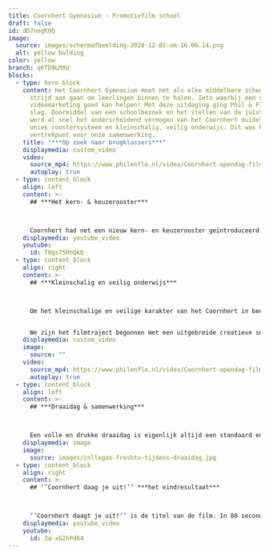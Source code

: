 ```yaml
---
title: Coornhert Gymnasium - Promotiefilm school
draft: false
id: dD7nogK0Q
image:
  source: images/schermafbeelding-2020-12-01-om-16.06.14.png
  alt: yellow bulding
color: yellow
branch: q6TD9LMXU
blocks:
  - type: hero_block
    content: Het Coornhert Gymnasium moet net als elke middelbare school elk jaar de
      strijd aan gaan om leerlingen binnen te halen. Iets waarbij een staaltje
      videomarketing goed kan helpen! Met deze uitdaging ging Phil & Flo aan de
      slag. Doormiddel van een schoolbezoek en het stellen van de juiste vragen,
      werd al snel het onderscheidend vermogen van het Coornhert duidelijk. Een
      uniek roostersysteem en kleinschalig, veilig onderwijs. Dit was het
      vertrekpunt voor onze samenwerking.
    title: "***Op zoek naar brugklassers***"
    displaymedia: custom_video
    video:
      source_mp4: https://www.philenflo.nl/video/Coornhert-opendag-film-Phil-en-Flo.mp4
      autoplay: true
  - type: content_block
    align: left
    content: >-
      ## ***Het kern- & keuzerooster***



      Coornhert had net een nieuw kern- en keuzerooster geïntroduceerd eind 2019. Dit rooster bestaat, zoals de naam doet vermoeden, uit vaste kernvakken en een keuzegedeelte waarin leerlingen zelf hun verdiepingen kunnen kiezen. Hiermee daagt het Coornhert haar leerlingen uit om meer autonome keuzes te maken. Om dit nieuwe roostersysteem uit te leggen aan leerlingen, ouders, en kinderen uit groep 8, kwam Phil & Flo met het idee om een 2D uitleganimatie te maken. 2D animatie is bij uitstek geschikt om (abstracte) concepten simpel uit te leggen. Ondertussen is het kern- en keuzerooster succesvol doorgevoerd, en enthousiast ontvangen binnen het Coornhert.
    displaymedia: youtube_video
    youtube:
      id: T8gs75RhQkQ
  - type: content_block
    align: right
    content: >-
      ## ***Kleinschalig en veilig onderwijs***



      Om het kleinschalige en veilige karakter van het Coornhert in beeld te brengen is er gekozen voor film. Daar waar 2D animatie juist concepten kan uitleggen, kan film op een prachtige emotie en sfeer overbrengen. Op basis van emotie maken we als mens de meeste keuzes, daarom is er gekozen voor een film om leerlingen uit groep 8 (én ouders) aan te spreken. Maar hoe ga je dan te werk?


      We zijn het filmtraject begonnen met een uitgebreide creatieve sessie. Hierin konden we samen met docenten en teamleiders van het Coornhert komen tot de kern van de boodschap die we over moesten brengen. Vervolgens is er stap voor stap naar een prachtig draaiboek gewerkt, waarin pakkende filmshots en interviewvragen waren opgenomen.
    displaymedia: custom_video
    image:
      source: ""
    video:
      source_mp4: https://www.philenflo.nl/video/Coornhert-opendag-film2-Phil-en-Flo.mp4
      autoplay: true
  - type: content_block
    align: left
    content: >-
      ## ***Draaidag & samenwerking***



      Een volle en drukke draaidag is eigenlijk altijd een standaard en vraagt daarom altijd om een goede voorbereiding én samenwerking. Alleen zo kunnen we kwaliteit garanderen! De samenwerking met het Coornhert liep perfect, wat heeft bijgedragen aan een prachtig eindresultaat. Tijdens de draaidag hielden we bij het filmen rekening met onze doelgroep door korte en vlotte shots te schieten. De aandachtspan van een gemiddelde 12-jarige is namelijk behoorlijk kort. Alleen door op elk vlak rekening te houden met je doelgroep kan je komen tot een film die specifiek de door jou beoogde doelgroep aanspreekt. Een lange, leuke én inspirerende draaidag heeft ons prachtige pakkende beelden opgeleverd.
    displaymedia: image
    image:
      source: images/collegas-freshtv-tijdens-draaidag.jpg
  - type: content_block
    align: right
    content: >-
      ## ‘’Coornhert daag je uit!’’ ***het eindresultaat***



      ‘’Coornhert daagt je uit!’’ is de titel van de film. In 80 seconden nemen we je mee naar het Coornhert, haar leerlingen, docenten, vakken en sfeer. De Coornhert introductiefilm werd enorm goed ontvangen onder (oud)leerlingen en docenten. In één dag had de video al ruim duizend organische views, wat een prachtig eerste resultaat! Oordeel zelf en bekijk de film.
    displaymedia: youtube_video
    youtube:
      id: 3a-xG2hPd64
---
```

